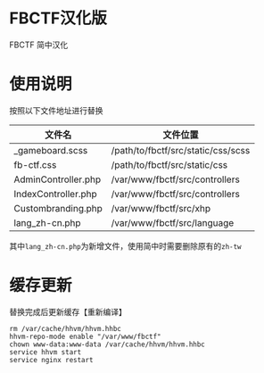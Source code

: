 # FBCTF汉化版
FBCTF 简中汉化

# 使用说明
按照以下文件地址进行替换

| 文件名 | 文件位置 | 
| ------ | ------ |
| _gameboard.scss | /path/to/fbctf/src/static/css/scss |
| fb-ctf.css | /path/to/fbctf/src/static/css |
| AdminController.php| /var/www/fbctf/src/controllers |
| IndexController.php | /var/www/fbctf/src/controllers |
|Custombranding.php | /var/www/fbctf/src/xhp |
| lang_zh-cn.php | /var/www/fbctf/src/language |

其中`lang_zh-cn.php`为新增文件，使用简中时需要删除原有的`zh-tw`

# 缓存更新

替换完成后更新缓存【重新编译】
```shell
rm /var/cache/hhvm/hhvm.hhbc
hhvm-repo-mode enable "/var/www/fbctf"
chown www-data:www-data /var/cache/hhvm/hhvm.hhbc
service hhvm start
service nginx restart
```
